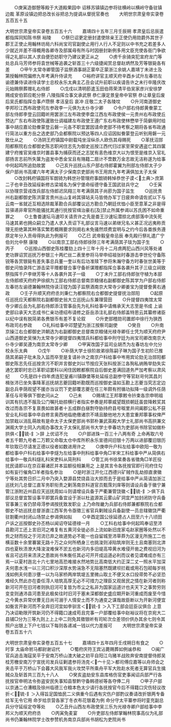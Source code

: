 <!-- { "loadSidebar": true } -->
　　○庚寅造御憩等殿于大道殿果园中  诏移苏镇镇边参将驻横岭以横岭守备驻镇边裁  革原设镇边把总改长谷把总为提调从督抚官奏也
　　大明世宗肃皇帝实录卷五百五十五


大明世宗肃皇帝实录卷五百五十六
　　嘉靖四十五年三月壬辰朔  孝肃皇后忌辰遣都指挥同知陈书祭  裕陵
　　○祭巳诏更定册封遣使除亲王正使仍用勋爵外其世子郡王正使止用翰林坊局六科尚宝司官副使止用行人行人不足则以中书充之若差多人少就近并差不得概用各卿寺及部属毋有所与时因册封新例多用文臣充使各衙门争欲得之礼部以其人求自便恐妨职守乃建议更正从之
　　○虏千余骑突犯宣府龙门等处总兵马芳师参将袁世械等追袭之斩首三十六级捷闻赏总督赵炳然及芳等银毙各有差
　　○甲午太常寺卿管国子监祭酒事胡正蒙卒正蒙浙江余姚人嘉靖丁未进士及第授翰林院偏修九年考满升侍读充
　　○裕府讲官主顺天府辛酉乡试升左春坊左谕德兼侍读进侍读学士总校永乐太典主乙丑会试升前职以疾请告许之未行卒隆庆改元始赐祭葬赠礼右侍郎
　　○戊戌以清明莭遣玉田伯蒋荣清平伯吴家彦兴安徐梦赐成安伯郭应乾分祭  八陵指挥佥事文承武祭  恭仁康定景皇帝中官祭  恭让章皇后废后吴氏都指挥佥事卢瓒祭  孝洁皇后  哀冲  庄敬二太子各陵坟
　　○升河南道御史李邦珍江西布政使司左参政李一元俱为太仆寺少卿
　　○令户部右侍郎黄餋蒙工部左侍郎李登云回籍听用罢浙江左布政使李盘江西左布政使侯一元贵州右布政使丘预达广东右布政使陈暹致仕调福建左布政使王遵广东右布政使林懋举于简僻用时给事中胡应嘉论劾餋蒙登云磐一元各不职宜罢因请命吏部不待考察之期将各省布政通行简法以重方岳之选吏部乃会都察院以预达等四人应诏因拟餋蒙登云听别用磐一元致仕从之
　　○汤阴王府镇国中尉载坉坐淫纵杀人欧伤其母赐死
　　○革抚沼郧阳都察院右佥都御史陈志职闲住志先为御史巡按江西代归过家至荣安遇盗亡其四箧建宁府推官吴维京时置县事为捕获而还之志犹有恚色维京大以为恨至是维京入官礼部扬言志前所失箧为盗发中悉金宝且有赂籍二扇计不啻数万金志故无洁称遂为给事中何起鸣所追劾故罢
　　○己亥升巡抚山东户部右侍郎霍翼为刑部左侍郎太子少保户部尚书高燿六年考满太子少保南京吏部尚书王用宾九年考满俱加太子太保
　　○改封韩府镇国将军朗锜为韩世孙管理府事朗锜韩悼恭世子谟＜土典＞庶第二子也辛丑改延绥新修古梁城名为保宁堡命绥德守备王国武驻兵守之
　　○壬寅以协理京营戎改兵部左侍郎迟凤翔三年考满荫其子尚莭为国子监生
　　○巡抚贵州右副都御史陈洪蒙言贵州丛山复岭其驿站夫马皆倚办军丁日疲奔命请佐贰以下与云南一省就近互相选除裁革勘合兵部覆议远方勘合乃朝廷优恤小臣至意革之非是得旨驿递非卑官所能骚扰其通行抚按官缉治豪右[及]禁止所属参谒以苏氏困不如命重罪之
　　○土鲁畨速坛马速叩关请贡许之先是畨王沙速坛潜掠北虏部落中流矢死马速其弟也拥众嗣立乃遣人求入贡诏下礼部议言马速以弟继兄名义甚正况远夷称贡理无拒绝第其种落实繁若概赐要求则阕右未免骚然烦费宜明与之约今后各畨族务遵原定年分入贡毋得执此为例报可
　　○乙巳  武帝毅皇帝忌辰  奉先殿行祭礼遣广宁伯刘允中祭  康陵
　　○以南京工部右侍郎徐陟三年考满荫其子琰为国子生
　　○丙子
　　○巡按山西御史陈桂覆劾上四十三年十月十二月虏两犯山西兴风等处诸吏功罪诏赏巡抚万参银三十两纻丝二表里参将马举申绍祖张时春游击李世伦守备陈锐等各赏银毙有差失事总兵董一奎以有后功准赎下参将朱瀚守备方时春张世美等于御史问恤录阵亡游击梁平赠都督佥事守备祈谋赠都指挥佥事各袭升其子三级立祠致祭指挥千户李继芳等十人各袭升其子一级
　　○丁未升工部右侍郎张守植为本部左侍郎顺天府府尹徐纲为工部右侍郎总督南京粮储右副都御史陈其学为户部右侍郎左春坊左谕德兼翰林院侍读汪镗为国子监祭酒南京大常寺少卿姜宝为提督誊黄右通政
　　○壬子升顺天府府丞刘秉仁为都察院右佥都御史提督抚治郧阳
　　○起原任巡抚应天都察院右副都御史翁大立巡抚山东兼理营田
　　○升提督四夷馆太常寺少卿丘岳为礼部右侍郎添注管事岳先为礼科给事中请脩承天大志至是书成  上谕吏部曰承天大志成书仁亲功德绍布请修之臣岳添注礼部右侍郎盖特恩云其纂修诸臣以纪中误有脱简弟各赉银币有差不复论叙
　　○升吏部稽勋司置郎中徐行为狭西布政司右参政
　　○礼科给事中邓楚望为浙江按察司副使
　　○癸丑
　　○升南京操江右佥都御史洪朝选为右副都御史总督南京粮储光禄寺卿任士凭为顺天府府尹山西道御史吴悌为太常寺少卿提督四夷馆兵科都给事中刑守廷为尚宝司卿改南京大仆寺少卿吴遵为南京太常寺少卿
　　○甲寅改国子监司业胡杰为左春坊左中允分校永乐太典
　　○戊午
　　○补荫大学士徐阶故弟徐陈嗣子琳为国子生初阶已推荫其弟嗣子玭未及入监而卒至是复请补许之南京户科给事中岑用宾论劾无治郧阳都御史陈志先任巡按贪污不职并言御史刘以节按应天张科按浙江各狥私纳贿举劾失实通乞罢职时忠已革职诏罢科以闲住因敕都察院自后御史差满回道务严加考察以肃风纪
　　○先是四十四年虏连犯皇甫川镇静堡等处延绥总副参守等官赵岢何其昌刘楫张沛已坐失事降革巡抚胡志夔回籍听勘既而巡按御史温如玉勘上志夔当究志定边副总兵李荫观望不援亦当议罚下吏部覆志夔在任三年颇有拊循功拟降一级调外任荫革任与岢等俱下御史问从之
　　○己未
　　○赐靖江王邦薴敕令钤束各宗申明祖训其有抗违不服及公门嘱托劫掠横行者指实参奏是邦薴威望既损朝廷虽尝降敕奖其改过而各宗不复禀畏如故甚者十五成群白昼剽夺胁持府县号呶里井间阖郡公私不获安业礼科给事中卒自修言奥西地临绝缴诸宗不靖且酿他地方大患宜重邦薴事权俾严加禁戢以消乱萌故有是命太子太保吏部尚书郭朴兼武英殿大学士礼部尚书高拱兼文渊阁大学士同入内阁办事改太子太保礼部尚书大学士李春坊为吏部尚书除官如做朴拱俱＜锍-釒＞辞  上优诏不允
　　○户部进珠一百三十八两有奇  上命再取六号者五千颗九号者二万颗又命取太仓中库所积永乐宣德间旧银十万两以进部覆旧银历年钦取已尽请发正德以役者如数进用许之
　　○庚申升户科左给事中欧阳一敬为都给事中户科右给事中李燧为左给事中刑科给事中角□羊宋工科给事中严从简俱右给事中一敬兵科燧礼科宋吏科从简刑科
　　○管工尚书徐杲奏各省徵角□羊匠役扰民请即以在京召募诸匠并本监额役相兼用之  上是其言令各抚按官即行司府住勾如有妄行催角□羊者指名参治
　　○是时浙江开化江西德兴矿贼作乱劫掠直隶徽宁等处其势日炽二月中乃突入婺源县焚烧县治大掠而去于是给事中严从简请加浙江巡抚刘几总督江直军务职衔责之剿荡南京科道官员甄霈刘庠等则请设兵备于徽宁兼管江浙附近州县应天巡抚周如斗则请增设兵备于严衢兼管饶徽＜锍-釒＞俱下兵部议总督宜暂设事平即罢兵备宜设于浙以杜盗源其云雾山矿洞宜严加封闭防守兵备官事兼三省仍禁毋淂参谒按抚致发职业  上乃命陛畿为兵部右侍郎兼都察院右佥都御史不妨巡抚总督浙直江西军务令亟徵三省官兵剿贼设兵备副使一员总辖徽饶严衢驻劄衢州封闭山场禁止参谒俱如拟
　　○辛酉定国公徐延德占人田至六十八顷田户诉之巡按御史孙丕杨以闻诏夺延德禄一月
　　○工科右给事中何起鸣奉诏至沛县勘河工还上言旧河之难复有五黄河全徙必杀上流如新旧庞家屯赵家圈等处然以不赀之财而投之于河流已弃之故道势必不能一也自留城至沛草莽为区漫无所施工二也横亘数十余里褰裳无路十万之众何所栖身三也挑浚则淖陷筑岸则无土且南塞则北渀四也夏秋渍潦大降浚浚难保不淤五也新河内多旧堤高埠黄水难侵开凿之费视旧河为省且可远将来渍浃之患故尚书朱衡任其必可开开成运道必利而议者见谓难成亦有三焉一以夏村迤北十六七里地高恐难接水然地势比高南低大约正深二丈一照水平加深夫何患水浅一以三河口积沙深厚水势湍急不无阻塞然既建坝拦截或用石包砌每岁桃浅如例夫何患沙壅一以为马家桥两岸筑堤五里微山取土不便又水口投帚势不必坚恐难经久然此亦在委任淂人培筑高厚无必不可措力之理臣又观居民之情在新河者则称新河可开在旧河者则执旧河可复皆为市尘之私非为国家运道计也夫天下之事势穷则变变则通沛县河患至此极矣往时旧河于塞未深都御史盛应期开新河重成而废至今惜之今黄水异常伏曹无日尚可溺于人情安土而不为通变之谋哉故臣断以为开新河便宜如衡言开新河而不全弃旧河宜如李驯言＜锍-釒＞入下工部会廷臣议俱合  上意乃决诏勒限开筑新河仍不得籍口速成苟且完事一户部覆给事中赵裕议将在京宛大二县铺□分为三等九则上上上中二则免其徵银听有司轮次佥差领价供办其余七则令其照户出银上下户七钱以下每则各递减一钱以代力差报可
　　大明世宗肃皇帝实录卷五百五十六


大明世宗肃皇帝实录卷五百五十七
　　嘉靖四十五年四月壬戌朔日有食之
　　○时享  太庙命驸马都尉谢诏代
　　○蜀府庆符王宾沾薨赐葬如例谧恭和
　　○闽广官兵追击海寇吴平于安南万桥山澳大破之初平自阳江乌猪羊战败奔安南提督侍郎吴桂芳檄安南万宁宣抚司发兵征剿遣参将汤克＜宀十见＞都司傅应嘉等以舟师会之夹击平于万桥山下会暮大风我军我火攻焚平所乘舟平军大败赴水死者无算官兵生擒贼众及斩首共三百九十八人
　　○癸亥盗劫安东县库格伤官吏事闻诏兵部严行各抚按官申明法令弥盗安民失事知县黎黔守备韩德祯等各夺俸二月
　　○甲子户部以京通二仓漕粮及徐州临德三仓粮本色太少请行各抚按官今后不得籍口灾伤轻议改折＜锍-釒＞入得旨足国恤民二义俱重今后遇有灾伤户部酌议奏请改折银两专备给军无令它用  命岁给京营各家丁冬衣布花银着为例  命分守太平寨参将时銮充副总兵分守延绥定夺等处
　　○乙丑升山西左布政使吴三乐为光禄寺卿户部给事中李邦义为顺天府府丞
　　○丙寅免麦宴
　　○升吏部左侍郎掌翰林院事高仪为礼部尚书仍兼翰林院学士改参赞机务南京兵部尚书胡松为吏院尚书
